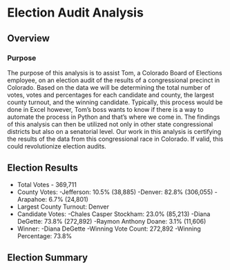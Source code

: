 # Election Audit Analysis
## Overview
### Purpose
The purpose of this analysis is to assist Tom, a Colorado Board of Elections employee, on an election audit of the results of a congressional precinct in Colorado. Based on the data we will be determining the total number of votes, votes and percentages for each candidate and county, the largest county turnout, and the winning candidate. Typically, this process would be done in Excel however, Tom’s boss wants to know if there is a way to automate the process in Python and that’s where we come in. The findings of this analysis can then be utilized not only in other state congressional districts but also on a senatorial level. Our work in this analysis is certifying the results of the data from this congressional race in Colorado. If valid, this could revolutionize election audits.
## Election Results
* Total Votes - 369,711
* County Votes: 
  -Jefferson: 10.5% (38,885)
  -Denver: 82.8% (306,055)
  -Arapahoe: 6.7% (24,801)
* Largest County Turnout: Denver
* Candidate Votes:
  -Chales Casper Stockham: 23.0% (85,213)
  -Diana DeGette: 73.8% (272,892)
  -Raymon Anthony Doane: 3.1% (11,606)
* Winner:
  -Diana DeGette
  -Winning Vote Count: 272,892
  -Winning Percentage: 73.8%
## Election Summary


